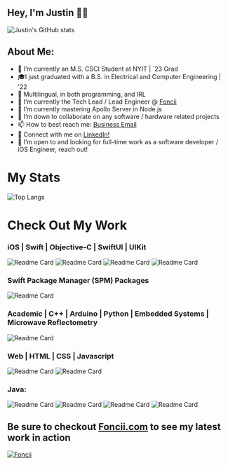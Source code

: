 ## Hey, I'm Justin 👋🏿

![Justin's GitHub stats](https://github-readme-stats.vercel.app/api?username=jcook03266&bg_color=30,e96443,904e95&title_color=fff&text_color=fff)

## About Me:
- 🔭 I’m currently an M.S. CSCI Student at NYIT | `23 Grad
- 🎓I just graduated with a B.S. in Electrical and Computer Engineering | '22
- 🦜 Multilingual, in both programming, and IRL 
- 🍜 I’m currently the Tech Lead / Lead Engineer @ [Foncii](https://www.foncii.com/)
- 🌱 I’m currently mastering Apollo Server in Node.js
- 👯 I’m down to collaborate on any software / hardware related projects
- 📫 How to best reach me: [Business Email](mailto:jcook03266@gmail.com)
- 🔗 Connect with me on [LinkedIn!](https://www.linkedin.com/in/justin-cook-53a904140/)
- 💼 I’m open to and looking for full-time work as a software developer / iOS Engineer, reach out!

# My Stats
![Top Langs](https://github-readme-stats.vercel.app/api/top-langs/?username=jcook03266&hide_progress=false)

# Check Out My Work
### iOS | Swift | Objective-C | SwiftUI | UIKit
![Readme Card](https://github-readme-stats.vercel.app/api/pin/?username=jcook03266&repo=Sauron-iOS)
![Readme Card](https://github-readme-stats.vercel.app/api/pin/?username=jcook03266&repo=Inspec-iOS)
![Readme Card](https://github-readme-stats.vercel.app/api/pin/?username=jcook03266&repo=Basin)
![Readme Card](https://github-readme-stats.vercel.app/api/pin/?username=jcook03266&repo=Pokedex)

### Swift Package Manager (SPM) Packages
![Readme Card](https://github-readme-stats.vercel.app/api/pin/?username=jcook03266&repo=Sheathed-TextField-SwiftUI)

### Academic | C++ | Arduino | Python | Embedded Systems | Microwave Reflectometry
![Readme Card](https://github-readme-stats.vercel.app/api/pin/?username=jcook03266&repo=Composite-Pipeline-Microwave-Scanner-Firmware)

### Web | HTML | CSS | Javascript
![Readme Card](https://github-readme-stats.vercel.app/api/pin/?username=jcook03266&repo=Old-Websites)
![Readme Card](https://github-readme-stats.vercel.app/api/pin/?username=jcook03266&repo=JS-JQuery-Famous-Movie-Quote-Random-Gen)

### Java:
![Readme Card](https://github-readme-stats.vercel.app/api/pin/?username=jcook03266&repo=Flappy-Bird-Java-Edition)
![Readme Card](https://github-readme-stats.vercel.app/api/pin/?username=jcook03266&repo=Rock-Paper-Scissors-Java-GUI-Program-)
![Readme Card](https://github-readme-stats.vercel.app/api/pin/?username=jcook03266&repo=Old-Java-Code)
![Readme Card](https://github-readme-stats.vercel.app/api/pin/?username=jcook03266&repo=Round-Robin-CPU-Scheduler-In-Java)

## Be sure to checkout [Foncii.com](https://www.foncii.com/) to see my latest work in action
[![Foncii](https://user-images.githubusercontent.com/63657230/226718749-009fb44d-5ef7-45d3-a31a-ec91c45290f8.png)](https://www.foncii.com/)
